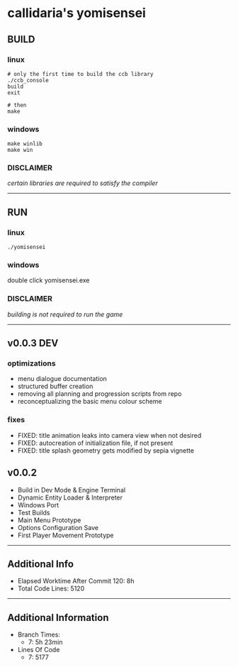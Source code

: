# callidaria's yomisensei
## BUILD
### linux
```
# only the first time to build the ccb library
./ccb_console
build
exit

# then
make
```
### windows
```
make winlib
make win
```
### DISCLAIMER
*certain libraries are required to satisfy the compiler*
***
## RUN
### linux
```
./yomisensei
```
### windows
double click yomisensei.exe
### DISCLAIMER
*building is not required to run the game*
***
## v0.0.3 DEV
### optimizations
- menu dialogue documentation
- structured buffer creation
- removing all planning and progression scripts from repo
- reconceptualizing the basic menu colour scheme

### fixes
- FIXED: title animation leaks into camera view when not desired
- FIXED: autocreation of initialization file, if not present
- FIXED: title splash geometry gets modified by sepia vignette

## v0.0.2
- Build in Dev Mode & Engine Terminal
- Dynamic Entity Loader & Interpreter
- Windows Port
- Test Builds
- Main Menu Prototype
- Options Configuration Save
- First Player Movement Prototype
***
## Additional Info
- Elapsed Worktime After Commit 120: 8h
- Total Code Lines: 5120
***
## Additional Information
- Branch Times:
	- 7: 5h 23min
- Lines Of Code
	- 7: 5177